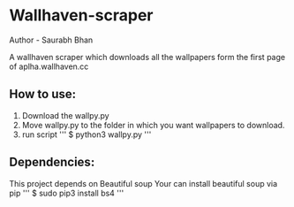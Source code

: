 # Wallhaven-scraper

Author - Saurabh Bhan

A wallhaven scraper which downloads all the wallpapers form the first page of aplha.wallhaven.cc

## How to use:
  
  1. Download the wallpy.py
  2. Move wallpy.py to the folder in which you want wallpapers to download.
  3. run script 
'''
$ python3 wallpy.py
'''

## Dependencies:
  
  This project depends on Beautiful soup
  Your can install beautiful soup via pip
  '''
  $ sudo pip3 install bs4
  '''
  
